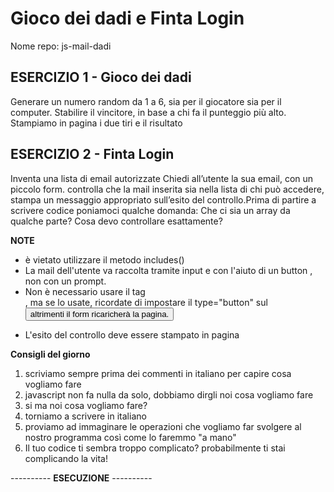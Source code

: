# Gioco dei dadi e Finta Login

Nome repo: js-mail-dadi

## ESERCIZIO 1 - Gioco dei dadi

Generare un numero random da 1 a 6, sia per il giocatore sia per il computer.
Stabilire il vincitore, in base a chi fa il punteggio più alto.
Stampiamo in pagina i due tiri e il risultato

## ESERCIZIO 2 - Finta Login

Inventa una lista di email autorizzate
Chiedi all’utente la sua email, con un piccolo form.
controlla che la mail inserita sia nella lista di chi può accedere,
stampa un messaggio appropriato sull’esito del controllo.Prima di partire a scrivere codice poniamoci qualche domanda:
Che ci sia un array da qualche parte?
Cosa devo controllare esattamente?

**NOTE**

- è vietato utilizzare il metodo includes()
- La mail dell'utente va raccolta tramite input  e con l'aiuto di un button , non con un prompt.
- Non è necessario usare il tag <form>, ma se lo usate, ricordate di impostare il type="button" sul <button>altrimenti il form ricaricherà la pagina.
- L'esito del controllo deve essere stampato in pagina

**Consigli del giorno**

1. scriviamo sempre prima dei commenti in italiano per capire cosa vogliamo fare
2. javascript non fa nulla da solo, dobbiamo dirgli noi cosa vogliamo fare
3. si ma noi cosa vogliamo fare?
4. torniamo a scrivere in italiano
5. proviamo ad immaginare le operazioni che vogliamo far svolgere al nostro programma così come lo faremmo "a mano"
6. Il tuo codice ti sembra troppo complicato? probabilmente ti stai complicando la vita!

---------- **ESECUZIONE** ----------

